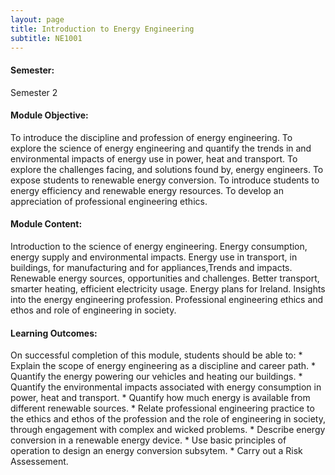 ```yaml
---
layout: page
title: Introduction to Energy Engineering
subtitle: NE1001
---
```

#### Semester:
Semester 2

#### Module Objective:
To introduce the discipline and profession of energy engineering. To explore the science of energy engineering and quantify the trends in and environmental impacts of energy use in power, heat and transport. To explore the challenges facing, and solutions found by, energy engineers. To expose students to renewable energy conversion. To introduce students to energy efficiency and renewable energy resources. To develop an appreciation of professional engineering ethics.

#### Module Content:
Introduction to the science of energy engineering. Energy consumption, energy supply and environmental impacts. Energy use in transport, in buildings, for manufacturing and for appliances,Trends and impacts. Renewable energy sources, opportunities and challenges. Better transport, smarter heating, efficient electricity usage. Energy plans for Ireland. Insights into the energy engineering profession. Professional engineering ethics and ethos and role of engineering in society.

#### Learning Outcomes:
On successful completion of this module, students should be able to:
    * Explain the scope of energy engineering as a discipline and career path.
    * Quantify the energy powering our vehicles and heating our buildings.
    * Quantify the environmental impacts associated with energy consumption in power, heat and transport.
    * Quantify how much energy is available from different renewable sources.
    * Relate professional engineering practice to the ethics and ethos of the profession and the role of engineering in society, through engagement with complex and wicked problems.
    * Describe energy conversion in a renewable energy device.
    * Use basic principles of operation to design an energy conversion subsytem.
    * Carry out a Risk Assessement.
